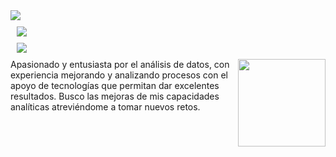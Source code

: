<img src="https://user-images.githubusercontent.com/73097560/115834477-dbab4500-a447-11eb-908a-139a6edaec5c.gif">

<h1 style="margin: 10px 10px">
    <img src="https://readme-typing-svg.herokuapp.com?font=Montserrat&weight=900&size=40&duration=1000&pause=2000&color=2545FF&center=true&vCenter=true&random=false&width=435&lines=DATA+ANALYTICS+📊​" />
</h1>

<h1 style="margin: 10px 10px">
    <img src="https://readme-typing-svg.herokuapp.com?font=Montserrat&weight=700&size=40&duration=1000&pause=5000&color=2545FF&vCenter=true&random=false&width=435&lines=SOBRE+M%C3%8D+👨🏻‍💻​" />
</h1>
<picture> <img align="right" src="https://media2.giphy.com/media/v1.Y2lkPTc5MGI3NjExMWEzZzY3YnkwOWJwN2ZxN3diNnRoNDdza3VsYnNwNzNsbmg4YW83dCZlcD12MV9pbnRlcm5hbF9naWZfYnlfaWQmY3Q9Zw/TJP7EH5i1fB2rKeWbf/giphy.gif" width = 140px></picture>
Apasionado y entusiasta por el análisis de datos, con experiencia mejorando y analizando procesos con el apoyo de tecnologías que permitan dar excelentes resultados. Busco las mejoras de mis capacidades analíticas atreviéndome a tomar nuevos retos.
